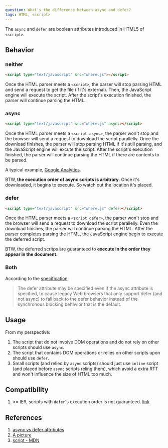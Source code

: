 ```yaml
---
question: What's the difference between async and defer?
tags: HTML, <script>
---
```


The `async` and `defer` are boolean attributes introduced in HTML5 of `<script>`.

## Behavior

### neither

```html
<script type="text/javascript" src="where.js"></script>
```

Once the HTML parser meets a `<script>`, the parser will stop parsing HTML and send a request to get the file (if it's external). Then, the JavaScript engine will execute the script. After the script's execution finished, the parser will continue parsing the HTML.

### async

```html
<script type="text/javascript" src="where.js" async></script>
```

Once the HTML parser meets a `<script async>`, the parser won't stop and the browser will send a request to download the script parallelly. Once the download finishes, the parser will stop parsing HTML if it's still parsing, and the JavaScript engine will excute the script. After the script's execution finished, the parser will continue parsing the HTML if there are contents to be parsed.

A typical example, [Google Analytics](https://www.google.com/analytics/).

BTW, **the execution order of async scripts is arbitrary**. Once it's downloaded, it begins to execute. So watch out the location it's placed.

### defer

```html
<script type="text/javascript" src="where.js" defer></script>
```

Once the HTML parser meets a `<script defer>`, the parser won't stop and the browser will send a request to download the script parallelly. Even the download finishes, the parser will continue parsing the HTML. After the parser completes parsing the HTML, the JavaScript engine begin to execute the deferred script.

BTW, the deferred scritps are guaranteed to **execute in the order they appear in the document**.

### Both

According to the [specification](https://www.w3.org/TR/html5/scripting-1.html#attr-script-async):

> The defer attribute may be specified even if the async attribute is specified, to cause legacy Web browsers that only support defer (and not async) to fall back to the defer behavior instead of the synchronous blocking behavior that is the default.

## Usage

From my perspective:

1. The script that do not involve DOM operations and do not rely on other scripts should use `async`.
2. The script that contains DOM operations or relies on other scripts upon should use `defer`.
3. Small scripts (and relied by `async` scripts) should just use `inline` script (and placed before `async` scripts reling them), which avoid a extra RTT and won't influence the size of HTML too much.

## Compatibility

1. <= IE9, scripts with `defer`'s execution order is not guaranteed. [link](https://github.com/h5bp/lazyweb-requests/issues/42)


## References

1. [async vs defer attributes](http://www.growingwiththeweb.com/2014/02/async-vs-defer-attributes.html)
2. [A picture](http://peter.sh/wp-content/uploads/2010/09/execution2.jpg)
3. [script - MDN](https://developer.mozilla.org/en-US/docs/Web/HTML/Element/script)
